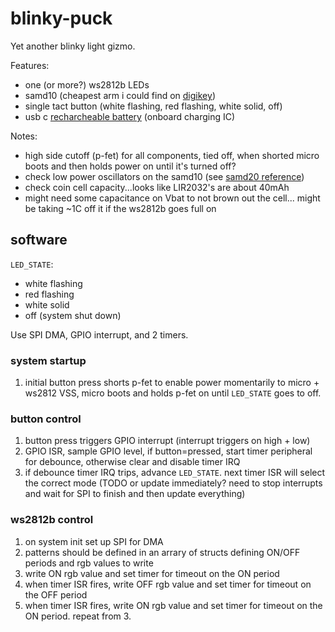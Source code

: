 # blinky-puck

Yet another blinky light gizmo.

Features:

- one (or more?) ws2812b LEDs
- samd10 (cheapest arm i could find on
  [digikey](https://www.digikey.com/en/products/detail/microchip-technology/ATSAMD10D13A-MUT/5226468))
- single tact button (white flashing, red flashing, white solid, off)
- usb c [recharcheable
  battery](https://www.amazon.com/Rechargeable-Batteries-Lithium-Button-CR2032/dp/B07S51KBYY?th=1)
  (onboard charging IC)

Notes:

- high side cutoff (p-fet) for all components, tied off, when shorted micro
  boots and then holds power on until it's turned off?
- check low power oscillators on the samd10 (see [samd20
  reference](https://blog.thea.codes/understanding-the-sam-d21-clocks/))
- check coin cell capacity...looks like LIR2032's are about 40mAh
- might need some capacitance on Vbat to not brown out the cell... might be
  taking ~1C off it if the ws2812b goes full on

## software

`LED_STATE`:

- white flashing
- red flashing
- white solid
- off (system shut down)

Use SPI DMA, GPIO interrupt, and 2 timers.

### system startup

1. initial button press shorts p-fet to enable power momentarily to micro +
   ws2812 VSS, micro boots and holds p-fet on until `LED_STATE` goes to off.

### button control

1. button press triggers GPIO interrupt (interrupt triggers on high + low)
2. GPIO ISR, sample GPIO level, if button=pressed, start timer
   peripheral for debounce, otherwise clear and disable timer IRQ
3. if debounce timer IRQ trips, advance `LED_STATE`. next timer ISR will select
   the correct mode (TODO or update immediately? need to stop interrupts and
   wait for SPI to finish and then update everything)

### ws2812b control

1. on system init set up SPI for DMA
2. patterns should be defined in an arrary of structs defining ON/OFF periods
   and rgb values to write
3. write ON rgb value and set timer for timeout on the ON period
4. when timer ISR fires, write OFF rgb value and set timer for timeout on the
   OFF period
5. when timer ISR fires, write ON rgb value and set timer for timeout on the ON
   period. repeat from 3.
